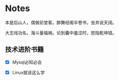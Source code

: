 # Notes

本是后山人，偶做前堂客。醉舞经阁半卷书，坐井说天阔。

大志戏功名，海斗量福祸。论到囊中羞涩时，怒指乾坤错。





## 技术进阶书籍

- [x] Mysql必知必会
- [x] Linux就该这么学





















































